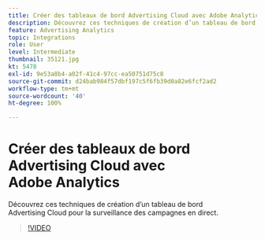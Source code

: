 ```yaml
---
title: Créer des tableaux de bord Advertising Cloud avec Adobe Analytics
description: Découvrez ces techniques de création d’un tableau de bord Advertising Cloud pour la surveillance des campagnes en direct.
feature: Advertising Analytics
topic: Integrations
role: User
level: Intermediate
thumbnail: 35121.jpg
kt: 5478
exl-id: 9e53a8b4-a02f-41c4-97cc-ea50751d75c8
source-git-commit: d24bab984f57dbf197c5f6fb39d0a82e6fcf2ad2
workflow-type: tm+mt
source-wordcount: '40'
ht-degree: 100%

---
```


# Créer des tableaux de bord Advertising Cloud avec Adobe Analytics

Découvrez ces techniques de création d’un tableau de bord Advertising Cloud pour la surveillance des campagnes en direct.

>[!VIDEO](https://video.tv.adobe.com/v/40459/?quality=12&learn=on&captions=fre_fr)
